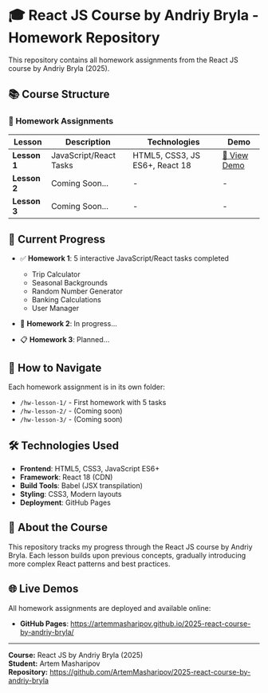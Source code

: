 # 🎓 React JS Course by Andriy Bryla - Homework Repository

This repository contains all homework assignments from the React JS course by Andriy Bryla (2025).

## 📚 Course Structure

### 📁 Homework Assignments

| Lesson | Description | Technologies | Demo |
|--------|-------------|--------------|------|
| **Lesson 1** | JavaScript/React Tasks | HTML5, CSS3, JS ES6+, React 18 | [🔗 View Demo](https://artemmasharipov.github.io/2025-react-course-by-andriy-bryla/hw-lesson-1/src/) |
| **Lesson 2** | Coming Soon... | - | - |
| **Lesson 3** | Coming Soon... | - | - |

## 🎯 Current Progress

- ✅ **Homework 1**: 5 interactive JavaScript/React tasks completed
  - Trip Calculator
  - Seasonal Backgrounds
  - Random Number Generator
  - Banking Calculations
  - User Manager

- 🔄 **Homework 2**: In progress...
- 📋 **Homework 3**: Planned...

## 🚀 How to Navigate

Each homework assignment is in its own folder:
- `/hw-lesson-1/` - First homework with 5 tasks
- `/hw-lesson-2/` - (Coming soon)
- `/hw-lesson-3/` - (Coming soon)

## 🛠 Technologies Used

- **Frontend**: HTML5, CSS3, JavaScript ES6+
- **Framework**: React 18 (CDN)
- **Build Tools**: Babel (JSX transpilation)
- **Styling**: CSS3, Modern layouts
- **Deployment**: GitHub Pages

## 📖 About the Course

This repository tracks my progress through the React JS course by Andriy Bryla. Each lesson builds upon previous concepts, gradually introducing more complex React patterns and best practices.

## 🌐 Live Demos

All homework assignments are deployed and available online:
- **GitHub Pages**: https://artemmasharipov.github.io/2025-react-course-by-andriy-bryla/

---

**Course:** React JS by Andriy Bryla (2025)  
**Student:** Artem Masharipov  
**Repository:** https://github.com/ArtemMasharipov/2025-react-course-by-andriy-bryla
